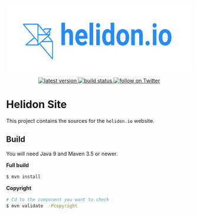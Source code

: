 <p align="center">
    <img src="./etc/images/Primary_logo_blue.png" height="180">
</p>
<p align="center">
    <a href="https://github.com/oracle/helidon/issues">
        <img src="https://img.shields.io/github/issues/oracle/helidon.svg" alt="latest version">
    </a>
    <a href="https://app.wercker.com/project/byKey/d75fc54f23db579f868c0876d0c932af">
        <img src="https://app.wercker.com/status/d75fc54f23db579f868c0876d0c932af/s/master" alt="build status">
    </a>
    <a href="https://twitter.com/intent/follow?screen_name=helidon_project">
        <img src="https://img.shields.io/twitter/follow/helidon_project.svg?style=social&logo=twitter" alt="follow on Twitter">
    </a>
</p>

# Helidon Site

This project contains the sources for the `helidon.io` website.

## Build

You will need Java 9 and Maven 3.5 or newer.

**Full build**
```bash
$ mvn install
```

**Copyright**

```bash
# Cd to the component you want to check
$ mvn validate  -Pcopyright
```